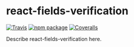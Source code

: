 # react-fields-verification

[![Travis][build-badge]][build]
[![npm package][npm-badge]][npm]
[![Coveralls][coveralls-badge]][coveralls]

Describe react-fields-verification here.

[build-badge]: https://img.shields.io/travis/user/repo/master.png?style=flat-square
[build]: https://travis-ci.org/suhomozgy-andrey/react-fields-verification

[npm-badge]: https://img.shields.io/npm/v/npm-package.png?style=flat-square
[npm]: https://www.npmjs.org/package/npm-package

[coveralls-badge]: https://img.shields.io/coveralls/user/repo/master.png?style=flat-square
[coveralls]: https://coveralls.io/github/user/repo
